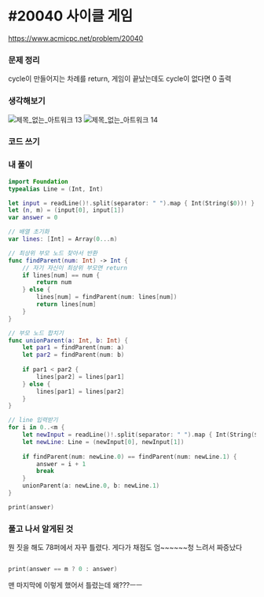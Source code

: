 # #20040 사이클 게임

https://www.acmicpc.net/problem/20040

### 문제 정리

cycle이 만들어지는 차례를 return, 게임이 끝났는데도 cycle이 없다면 0 출력

### 생각해보기

![제목_없는_아트워크 13](https://user-images.githuabusercontent.com/28949235/144404093-6f23d54f-32c7-459e-a518-5f6f29a9c2d4.png)
![제목_없는_아트워크 14](https://user-images.githubusercontent.com/28949235/144404108-e8c93111-f949-4c78-a65b-18536bd87385.png)

### 코드 쓰기

### 내 풀이

```swift
import Foundation
typealias Line = (Int, Int)

let input = readLine()!.split(separator: " ").map { Int(String($0))! }
let (n, m) = (input[0], input[1])
var answer = 0

// 배열 초기화
var lines: [Int] = Array(0...n)

// 최상위 부모 노드 찾아서 반환
func findParent(num: Int) -> Int {
    // 자기 자신이 최상위 부모면 return
    if lines[num] == num {
        return num
    } else {
        lines[num] = findParent(num: lines[num])
        return lines[num]
    }
}

// 부모 노드 합치기
func unionParent(a: Int, b: Int) {
    let par1 = findParent(num: a)
    let par2 = findParent(num: b)
    
    if par1 < par2 {
        lines[par2] = lines[par1]
    } else {
        lines[par1] = lines[par2]
    }
}

// line 입력받기
for i in 0..<m {
    let newInput = readLine()!.split(separator: " ").map { Int(String($0))! }
    let newLine: Line = (newInput[0], newInput[1])
    
    if findParent(num: newLine.0) == findParent(num: newLine.1) {
        answer = i + 1
        break
    }
    unionParent(a: newLine.0, b: newLine.1)
}

print(answer)
```



### 풀고 나서 알게된 것

뭔 짓을 해도 78퍼에서 자꾸 틀렸다. 게다가 채점도 엄~~~~~~청 느려서 짜증났다

```swift

print(answer == m ? 0 : answer)

```

맨 마지막에 이렇게 했어서 틀렸는데 왜???ㅡㅡ
